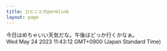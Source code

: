 ```yaml
---
title: ひとことのpermlink
layout: page
---
```

<div class="box" dt="1684896192504">
  今日はめちゃいい天気だな。午後はどっか行くかなぁ。
  <div class="content is-small">Wed May 24 2023 11:43:12 GMT+0900 (Japan Standard Time)</div>
</div>